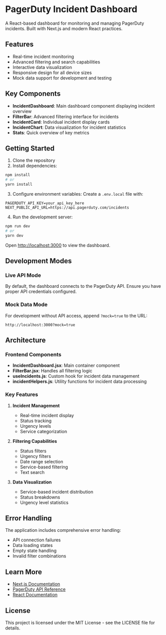 # PagerDuty Incident Dashboard

A React-based dashboard for monitoring and managing PagerDuty incidents. Built with Next.js and modern React practices.

## Features

- Real-time incident monitoring
- Advanced filtering and search capabilities
- Interactive data visualization
- Responsive design for all device sizes
- Mock data support for development and testing

## Key Components

- **IncidentDashboard**: Main dashboard component displaying incident overview
- **FilterBar**: Advanced filtering interface for incidents
- **IncidentCard**: Individual incident display cards
- **IncidentChart**: Data visualization for incident statistics
- **Stats**: Quick overview of key metrics

## Getting Started

1. Clone the repository
2. Install dependencies:

```bash
npm install
# or
yarn install
```

3. Configure environment variables:
   Create a `.env.local` file with:

```env
PAGERDUTY_API_KEY=your_api_key_here
NEXT_PUBLIC_API_URL=https://api.pagerduty.com/incidents
```

4. Run the development server:

```bash
npm run dev
# or
yarn dev
```

Open [http://localhost:3000](http://localhost:3000) to view the dashboard.

## Development Modes

### Live API Mode
By default, the dashboard connects to the PagerDuty API. Ensure you have proper API credentials configured.

### Mock Data Mode
For development without API access, append `?mock=true` to the URL:
```
http://localhost:3000?mock=true
```

## Architecture

### Frontend Components
- **IncidentDashboard.jsx**: Main container component
- **FilterBar.jsx**: Handles all filtering logic
- **useIncidents.js**: Custom hook for incident data management
- **incidentHelpers.js**: Utility functions for incident data processing

### Key Features
1. **Incident Management**
   - Real-time incident display
   - Status tracking
   - Urgency levels
   - Service categorization

2. **Filtering Capabilities**
   - Status filters
   - Urgency filters
   - Date range selection
   - Service-based filtering
   - Text search

3. **Data Visualization**
   - Service-based incident distribution
   - Status breakdowns
   - Urgency level statistics

## Error Handling

The application includes comprehensive error handling:
- API connection failures
- Data loading states
- Empty state handling
- Invalid filter combinations


## Learn More

- [Next.js Documentation](https://nextjs.org/docs)
- [PagerDuty API Reference](https://developer.pagerduty.com/api-reference/)
- [React Documentation](https://reactjs.org/docs)

## License

This project is licensed under the MIT License - see the LICENSE file for details.
